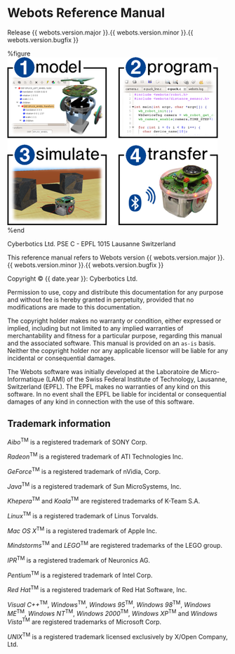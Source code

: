 # Webots Reference Manual

Release {{ webots.version.major }}.{{ webots.version.minor }}.{{ webots.version.bugfix }}

%figure
![ImageData](images/1234web.png)
%end

Cyberbotics Ltd.
PSE C - EPFL
1015 Lausanne
Switzerland

This reference manual refers to Webots version {{ webots.version.major }}.{{ webots.version.minor }}.{{ webots.version.bugfix }}

Copyright &copy; {{ date.year }}: Cyberbotics Ltd.

Permission to use, copy and distribute this documentation for any purpose and
without fee is hereby granted in perpetuity, provided that no modifications are
made to this documentation.

The copyright holder makes no warranty or condition, either expressed or
implied, including but not limited to any implied warranties of merchantability
and fitness for a particular purpose, regarding this manual and the associated
software. This manual is provided on an `as-is` basis. Neither the copyright
holder nor any applicable licensor will be liable for any incidental or
consequential damages.

The Webots software was initially developed at the Laboratoire de
Micro-Informatique (LAMI) of the Swiss Federal Institute of Technology,
Lausanne, Switzerland (EPFL). The EPFL makes no warranties of any kind on this
software. In no event shall the EPFL be liable for incidental or consequential
damages of any kind in connection with the use of this software.

## Trademark information

*Aibo*<sup>TM</sup> is a registered trademark of SONY Corp.

*Radeon*<sup>TM</sup> is a registered trademark of ATI Technologies Inc.

*GeForce*<sup>TM</sup> is a registered trademark of nVidia, Corp.

*Java*<sup>TM</sup> is a registered trademark of Sun MicroSystems, Inc.

*Khepera*<sup>TM</sup> and *Koala*<sup>TM</sup> are registered trademarks of
K-Team S.A.

*Linux*<sup>TM</sup> is a registered trademark of Linus Torvalds.

*Mac OS X*<sup>TM</sup> is a registered trademark of Apple Inc.

*Mindstorms*<sup>TM</sup> and *LEGO*<sup>TM</sup> are registered trademarks of
the LEGO group.

*IPR*<sup>TM</sup> is a registered trademark of Neuronics AG.

*Pentium*<sup>TM</sup> is a registered trademark of Intel Corp.

*Red Hat*<sup>TM</sup> is a registered trademark of Red Hat Software, Inc.

*Visual C++*<sup>TM</sup>, *Windows*<sup>TM</sup>, *Windows 95*<sup>TM</sup>,
*Windows 98*<sup>TM</sup>, *Windows ME*<sup>TM</sup>, *Windows NT*<sup>TM</sup>,
*Windows 2000*<sup>TM</sup>, *Windows XP*<sup>TM</sup> and *Windows
Vista*<sup>TM</sup> are registered trademarks of Microsoft Corp.

*UNIX*<sup>TM</sup> is a registered trademark licensed exclusively by X/Open
Company, Ltd.

